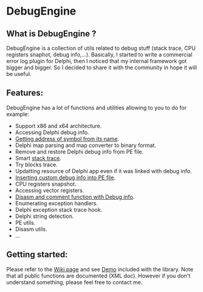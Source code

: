 # DebugEngine
## What is DebugEngine ?
DebugEngine is a collection of utils related to debug stuff (stack trace, CPU registers snaphot, debug info,...).
Basically, I started to write a commercial error log plugin for Delphi, then I noticed that my internal framework got bigger and bigger. So I decided to share it with the community in hope it will be useful.

## Features:
DebugEngine has a lot of functions and utilities allowing to you to do for example:
- Support x86 and x64 architecture.
- Accessing Delphi debug info.
- [Getting address of symbol from its name](https://github.com/MahdiSafsafi/DebugEngine/wiki/Getting-started#getting-address-of-symbol).
- Delphi map parsing and map converter to binary format.
- Remove and restore Delphi debug info from PE file.
- Smart [stack trace](https://github.com/MahdiSafsafi/DebugEngine/wiki/Stack-trace).
- Try blocks trace.
- Updatting resource of Delphi app even if it was linked with debug info.
- [Inserting custom debug info into PE file](https://github.com/MahdiSafsafi/DebugEngine/wiki/Getting-started#linking-smap-file-into-your-executable).
- CPU registers snapshot.
- Accessing vector registers.
- [Disasm and comment function with Debug info](https://github.com/MahdiSafsafi/DebugEngine/wiki/Getting-started#disasm-and-comment-function).
- Enumerating exception handlers.
- Delphi exception stack trace hook.
- Delphi string detection.
- PE utils.
- Disasm utils.
- ...

## Getting started:
Please refer to the [Wiki page](https://github.com/MahdiSafsafi/DebugEngine/wiki) and see [Demo](https://github.com/MahdiSafsafi/DebugEngine/tree/master/Demo) included with the library. 
Note that all public functions are documented (XML doc). However if you don't understand something, please feel free to contact me.


